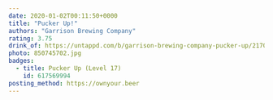 ```yaml
---
date: 2020-01-02T00:11:50+0000
title: "Pucker Up!"
authors: "Garrison Brewing Company"
rating: 3.75
drink_of: https://untappd.com/b/garrison-brewing-company-pucker-up/2170966
photo: 850745702.jpg
badges:
  - title: Pucker Up (Level 17)
    id: 617569994
posting_method: https://ownyour.beer
---
```

